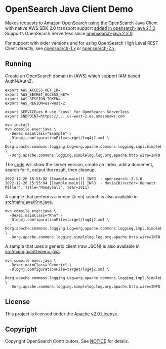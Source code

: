 # OpenSearch Java Client Demo

Makes requests to Amazon OpenSearch using the OpenSearch Java Client with native AWS SDK 2.0 transport support [added in opensarch-java 2.1.0](https://github.com/opensearch-project/opensearch-java/pull/177). Supports OpenSearch Serverless since [opensearch-java 2.2.0](https://github.com/opensearch-project/opensearch-java/pull/339). 

For support with older versions and for using OpenSearch High Level REST Client directly, see [opensearch-1.x](https://github.com/dblock/opensearch-java-client-demo/tree/opensearch-1.x) or [opensearch-2.x](https://github.com/dblock/opensearch-java-client-demo/tree/opensearch-2.x).

## Running

Create an OpenSearch domain in (AWS) which support IAM based AuthN/AuthZ.

```
export AWS_ACCESS_KEY_ID=
export AWS_SECRET_ACCESS_KEY=
export AWS_SESSION_TOKEN=
export AWS_REGION=us-west-2

export SERVICE=es # use "aoss" for OpenSearch Serverless
export ENDPOINT=https://....us-west-2.es.amazonaws.com

mvn install
mvn compile exec:java \
  -Dexec.mainClass="Example" \
  -Dlog4j.configurationFile=target/log4j2.xml \
  -Dorg.apache.commons.logging.Log=org.apache.commons.logging.impl.SimpleLog \
  -Dorg.apache.commons.logging.simplelog.log.org.apache.http.wire=INFO
```

The [code](src/main/java/Example.java) will show the server version, create an index, add a document, search for it, output the result, then cleanup.

```
2022-12-26 15:55:02 [Example.main()] INFO  - opensearch: 2.3.0
2022-12-26 15:55:04 [Example.main()] INFO  - Movie{Director='Bennett Miller', Title='Moneyball', Year=2011}
```

A sample that performs a vector (k-nn) search is also available in [src/main/java/Knn.java](src/main/java/Knn.java).

```
mvn compile exec:java \
  -Dexec.mainClass="Knn" \
  -Dlog4j.configurationFile=target/log4j2.xml \
  -Dorg.apache.commons.logging.Log=org.apache.commons.logging.impl.SimpleLog \
  -Dorg.apache.commons.logging.simplelog.log.org.apache.http.wire=INFO
```

A sample that uses a generic client (raw JSON) is also available in [src/main/java/Generic.java](src/main/java/Generic.java).

```
mvn compile exec:java \
  -Dexec.mainClass="Generic" \
  -Dlog4j.configurationFile=target/log4j2.xml \
  -Dorg.apache.commons.logging.Log=org.apache.commons.logging.impl.SimpleLog \
  -Dorg.apache.commons.logging.simplelog.log.org.apache.http.wire=INFO
```

## License 

This project is licensed under the [Apache v2.0 License](LICENSE.txt).

## Copyright

Copyright OpenSearch Contributors. See [NOTICE](NOTICE.txt) for details.
